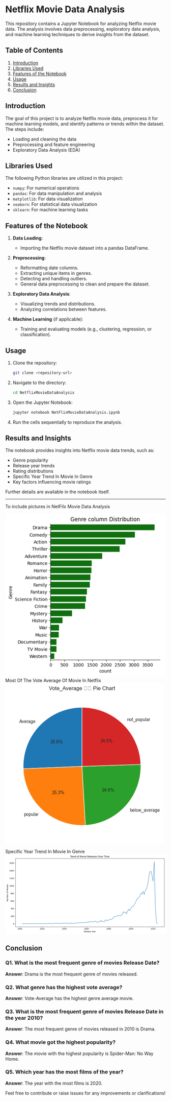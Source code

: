 # Netflix Movie Data Analysis

This repository contains a Jupyter Notebook for analyzing Netflix movie data. The analysis involves data preprocessing, exploratory data analysis, and machine learning techniques to derive insights from the dataset.

## Table of Contents

1. [Introduction](#introduction)
2. [Libraries Used](#libraries-used)
3. [Features of the Notebook](#features-of-the-notebook)
4. [Usage](#usage)
5. [Results and Insights](#results-and-insights)
6. [Conclusion](#conclusion)

## Introduction

The goal of this project is to analyze Netflix movie data, preprocess it for machine learning models, and identify patterns or trends within the dataset. The steps include:
- Loading and cleaning the data
- Preprocessing and feature engineering
- Exploratory Data Analysis (EDA)

## Libraries Used

The following Python libraries are utilized in this project:

- `numpy`: For numerical operations
- `pandas`: For data manipulation and analysis
- `matplotlib`: For data visualization
- `seaborn`: For statistical data visualization
- `sklearn`: For machine learning tasks

## Features of the Notebook

1. **Data Loading**:
   - Importing the Netflix movie dataset into a pandas DataFrame.

2. **Preprocessing**:
   - Reformatting date columns.
   - Extracting unique items in genres.
   - Detecting and handling outliers.
   - General data preprocessing to clean and prepare the dataset.

3. **Exploratory Data Analysis**:
   - Visualizing trends and distributions.
   - Analyzing correlations between features.

4. **Machine Learning** (if applicable):
   - Training and evaluating models (e.g., clustering, regression, or classification).

## Usage

1. Clone the repository:
   ```bash
   git clone <repository-url>
   ```
2. Navigate to the directory:
   ```bash
   cd NetflixMovieDataAnalysis
   ```
3. Open the Jupyter Notebook:
   ```bash
   jupyter notebook NetFlixMovieDataAnalysis.ipynb
   ```
4. Run the cells sequentially to reproduce the analysis.

## Results and Insights

The notebook provides insights into Netflix movie data trends, such as:
- Genre popularity
- Release year trends
- Rating distributions
- Specific Year Trend In Movie In Genre
- Key factors influencing movie ratings

Further details are available in the notebook itself.


---

To include pictures in NetFilx Movie Data Analysis

![Genre Popularity](5.png)
Most Of The Vote Average Of Movie In Netflix
![Vote_Average](4.png)

Specific Year Trend In Movie In Genre
![Tread Year](8.png)




## Conclusion

### Q1. What is the most frequent genre of movies Release Date?
**Answer**: Drama is the most frequent genre of movies released.

### Q2. What genre has the highest vote average?
**Answer**: Vote-Average has the highest genre average movie.

### Q3. What is the most frequent genre of movies Release Date in the year 2010?
**Answer**: The most frequent genre of movies released in 2010 is Drama.

### Q4. What movie got the highest popularity?
**Answer**: The movie with the highest popularity is Spider-Man: No Way Home.

### Q5. Which year has the most films of the year?
**Answer**: The year with the most films is 2020.


Feel free to contribute or raise issues for any improvements or clarifications!
